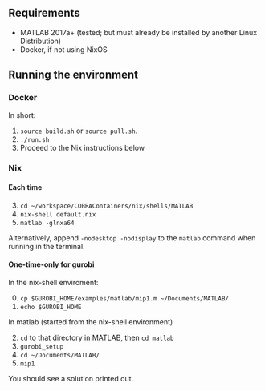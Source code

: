 ## Requirements

* MATLAB 2017a+ (tested; but must already be installed by another Linux Distribution)
* Docker, if not using NixOS


## Running the environment

### Docker

In short:

1. `source build.sh` or `source pull.sh`.
2. `./run.sh`
3. Proceed to the Nix instructions below

### Nix

#### Each time

3. `cd ~/workspace/COBRAContainers/nix/shells/MATLAB`
4. `nix-shell default.nix`
5. `matlab -glnxa64`

Alternatively, append `-nodesktop -nodisplay` to the `matlab` command
when running in the terminal.

#### One-time-only for gurobi

In the nix-shell enviroment:

0. `cp $GUROBI_HOME/examples/matlab/mip1.m ~/Documents/MATLAB/`
1. `echo $GUROBI_HOME`

In matlab (started from the nix-shell environment)

2. `cd` to that directory in MATLAB, then `cd matlab`
3. `gurobi_setup`
4. `cd ~/Documents/MATLAB/`
5. `mip1`

You should see a solution printed out.

